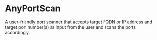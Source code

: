 # AnyPortScan
A user-friendly port scanner that accepts target FQDN or IP address and target port number(s) as input from the user and scans the ports accordingly.

